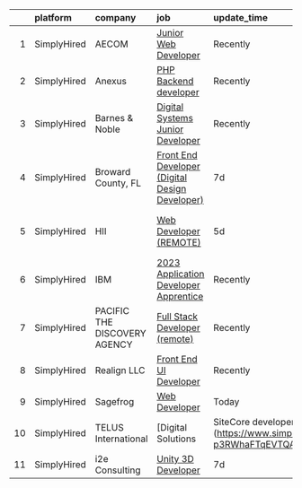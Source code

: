 

|    | platform    | company                      | job                                                                                                                                                          | update_time   | location                    |
|---:|:------------|:-----------------------------|:-------------------------------------------------------------------------------------------------------------------------------------------------------------|:--------------|:----------------------------|
|  1 | SimplyHired | AECOM                        | [Junior Web Developer](https://www.simplyhired.com/job/YpzA7LRhHnvU8jw-zB3z-Gst2sZZ0rEgOkPwfTn9Bvq7XQajr6uo1g?q=digital+developer)                           | Recently      | Arlington, VA               |
|  2 | SimplyHired | Anexus                       | [PHP Backend developer](https://www.simplyhired.com/job/Mfpa94xvArNirfvhLwh7A118PgsybiGstrXStE2PuGUk6CvbMdsmGQ?q=digital+developer)                          | Recently      | Remote                      |
|  3 | SimplyHired | Barnes & Noble               | [Digital Systems Junior Developer](https://www.simplyhired.com/job/KvAb9HIGu0f_Vm2ioRW4UuHqgl73IzZ973Ls-27UmLq2ne11wFtpTw?q=digital+developer)               | Recently      | New York, NY                |
|  4 | SimplyHired | Broward County, FL           | [Front End Developer (Digital Design Developer)](https://www.simplyhired.com/job/eaYJ5TzYPZfnfenir25JHJATi3Mh_1-qvFbO7PcEDwShdZoyIrdhAw?q=digital+developer) | 7d            | Fort Lauderdale, FL         |
|  5 | SimplyHired | HII                          | [Web Developer (REMOTE)](https://www.simplyhired.com/job/S7BdGUXn4QmKRlqAaTBvJv38_LJEZCA5XCN2hbkaP9fvm8VKP_X-hg?q=digital+developer)                         | 5d            | Aberdeen Proving Ground, MD |
|  6 | SimplyHired | IBM                          | [2023 Application Developer Apprentice](https://www.simplyhired.com/job/rkgdzYZRaC4TXI8tgXmo2GPJHpaaH5j6Va3AM_hVN0Mg4wMKew4Inw?q=digital+developer)          | Recently      | Baton Rouge, LA             |
|  7 | SimplyHired | PACIFIC THE DISCOVERY AGENCY | [Full Stack Developer (remote)](https://www.simplyhired.com/job/almg9UNFqaNRQ_9UkoxMgDgj6G794hLlQEVvWN6NPERPPA6FFQU68g?q=digital+developer)                  | Recently      | San Diego, CA               |
|  8 | SimplyHired | Realign LLC                  | [Front End UI Developer](https://www.simplyhired.com/job/AYp5liJ3Wl0lGHl3QFepD4WZIG2jnQDjreQfQPk3B2kv7eMk8dyZYA?q=digital+developer)                         | Recently      | New York, NY                |
|  9 | SimplyHired | Sagefrog                     | [Web Developer](https://www.simplyhired.com/job/Po-OTga4k4bnbtN7uqYywSgEI1E-hycIeMBw7V4t8Y6Spj1xmbVqTQ?q=digital+developer)                                  | Today         | Remote                      |
| 10 | SimplyHired | TELUS International          | [Digital Solutions | SiteCore developer](https://www.simplyhired.com/job/_uLFBP4ZxLeEh0m1C87zkN60k7S8iskXY73Bcii-p3RWhaFTqEVTQA?q=digital+developer)         | Recently      | Pennsylvania                |
| 11 | SimplyHired | i2e Consulting               | [Unity 3D Developer](https://www.simplyhired.com/job/CU0ERh_y8LHB_UDTGXEUZbdN9dPcfm-bQYOR8ZlWsjmZZ1dutq414Q?q=digital+developer)                             | 7d            | Remote                      |